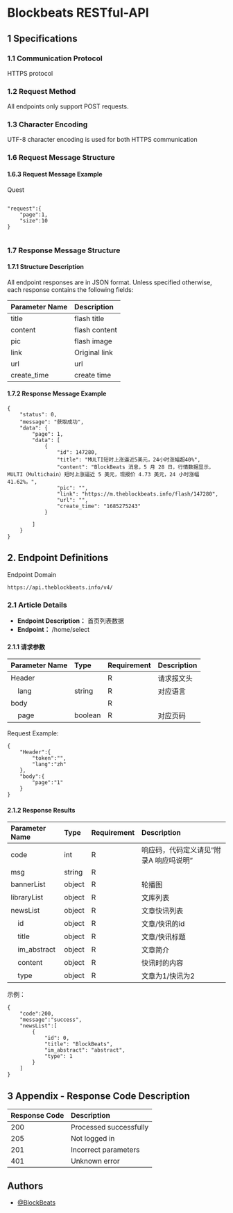 
# Blockbeats RESTful-API

## 1 Specifications

### 1.1 Communication Protocol
HTTPS protocol

### 1.2 Request Method
All endpoints only support POST requests.

### 1.3 Character Encoding
UTF-8 character encoding is used for both HTTPS communication 

### 1.6 Request Message Structure

#### 1.6.3 Request Message Example
Quest

```

"request":{
    "page":1,
    "size":10
}


```

### 1.7 Response Message Structure
#### 1.7.1 Structure Description
All endpoint responses are in JSON format. Unless specified otherwise, each response contains the following fields:

Parameter Name						|Description  
:----							|:---	
title							|flash title
content 						|flash content
pic							|flash image
link							|Original link
url							|url
create_time					        |create time

#### 1.7.2 Response Message Example

```
{
	"status": 0,
	"message": "获取成功",
	"data": {
		"page": 1,
		"data": [
			{
				"id": 147280,
				"title": "MULTI短时上涨逼近5美元，24小时涨幅超40%",
				"content": "BlockBeats 消息，5 月 28 日，行情数据显示，MULTI（Multichain）短时上涨逼近 5 美元，现报价 4.73 美元，24 小时涨幅 41.62%。",
				"pic": "",
				"link": "https://m.theblockbeats.info/flash/147280",
				"url": "",
				"create_time": "1685275243"
			}
			
		]
	}
}
```


## 2.  Endpoint Definitions
Endpoint Domain
```
https://api.theblockbeats.info/v4/
```


### 2.1 Article Details
- **Endpoint Description：** 首页列表数据
- **Endpoint：** /home/select

#### 2.1.1 请求参数
  
Parameter Name						|Type		|Requirement	|Description  
:----						|:---		|:------	|:---	
Header						|&nbsp;		|R			|请求报文头
&emsp;lang					|string		|R			|对应语言
body						|&nbsp;		|R			|&nbsp;
&emsp;page					|boolean	|R			|对应页码


Request Example:

```
{
    "Header":{
        "token":"",
        "lang":"zh"
    },
    "body":{
        "page":"1"
    }
}

```


#### 2.1.2 Response Results

Parameter Name							|Type		|Requirement	|Description  
:----						|:---		|:------	|:---	
code						|int		|R			|响应码，代码定义请见“附录A 响应吗说明”
msg							|string		|R			|&nbsp;
bannerList					|object		|R			|轮播图
libraryList					|object		|R			|文库列表
newsList					|object		|R			|文章快讯列表
&emsp;id					|object		|R			|文章/快讯的id
&emsp;title					|object		|R			|文章/快讯标题
&emsp;im_abstract			|object		|R			|文章简介
&emsp;content				|object		|R			|快讯时的内容
&emsp;type					|object		|R			|文章为1/快讯为2

示例：

```
{
    "code":200,
    "message":"success",
    "newsList":[
		{
			"id": 0,
			"title": "BlockBeats",
			"im_abstract": "abstract",
			"type": 1
		}
	]
}
```

## 3 Appendix - Response Code Description

Response Code	|Description  
:----	|:---
200		|Processed successfully
205		|Not logged in
201		|Incorrect parameters
401		|Unknown error



## Authors

- [@BlockBeats](https://theblockbeats.info)
